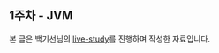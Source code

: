 ## 1주차 - JVM
본 글은 백기선님의 [live-study](https://github.com/whiteship/live-study/issues)를 진행하며 작성한 자료입니다.
